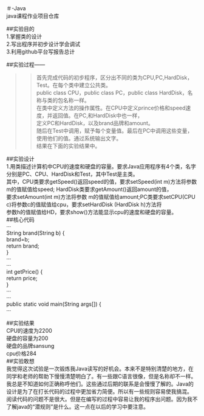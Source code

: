＃-Java<br/>
java课程作业项目仓库<br/>

##实验目的<br/>
1.掌握类的设计<br/>
2.写出程序并初步设计学会调试<br/>
3.利用github平台写报告总计<br/>

##实验过程——<br/>
>>首先完成代码的初步程序，区分出不同的类为CPU,PC,HardDisk，Test。在每个类中建立公共类。<br/>
  public class CPU，public class PC，public class HardDisk，名称与类的包名称一样。<br/>
>>在类中定义方法的操作属性。在CPU中定义prince价格和speed速度，并返回值。在PC,和HardDisk中也一样，<br/>
  定义PC和HardDisk，以及brand品牌和amount。<br/>
>>随后在Test中调用，赋予每个变量值。最后在PC中调用这些变量，使用他们的值。通过系统输出文字。<br/>
  结果在下面的实验结果中。<br/>


##实验设计<br/>
1.用类描述计算机中CPU的速度和硬盘的容量。要求Java应用程序有4个类，名字分别是PC、CPU、HardDisk和Test，其中Test是主类。<br/>
  其中，CPU类要求getSpeed()返回speed的值，要求setSpeed(int m)方法将参数m的值赋值给speed; HardDisk类要求getAmount()返回amount的值，<br/>
  要求setAmount(int m)方法将参数 m的值赋值给amount;PC类要求setCPU(CPU c)将参数c的值赋值给cpu，要求setHardDisk (HardDisk h)方法将<br/>
  参数h的值赋值给HD，要求show()方法能显示cpu的速度和硬盘的容量。<br/>
##核心代码<br/>
···<br/>
String brand(String b) {<br/>
			brand=b;<br/>
			return brand;<br/>
      }<br/>
···<br/>
···<br/>
int getPrice() {<br/>
		return price;<br/>
	}<br/>
···<br/>
···<br/>
public static void main(String args[]) {<br/>
···<br/>

##实验结果<br/>
   CPU的速度为2200<br/>
   硬盘的容量为200<br/>
   硬盘的品牌sansung<br/>
   cpu价格284<br/>
##实验敢想<br/>
我觉得这次试验是一次锻炼我Java读写的好机会。本来不是特别清楚的地方，在同学和老师的帮助下慢慢清楚明白了。有一些跟C语言很像，但是名称却不一样。<br/>
我总是不知道如何正确称呼他们。这些通过后期的联系是会慢慢了解的。Java的设计是为了在打长代码的过程中更加省力简便。所以有一些规则容易使我搞混。<br/>
阅读代码的问题不是很大。但是在编写的过程中容易让我的程序出问题。因为我不了解java的“潜规则”是什么。这一点在以后的学习中要注意。<br/>
